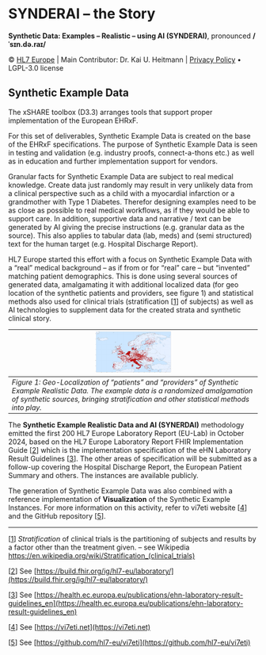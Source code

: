 # SYNDERAI – the Story
**Synthetic Data: Examples – Realistic – using AI (SYNDERAI)**, pronounced **/ˈsɪn.də.raɪ/**

© [HL7 Europe](https://hl7europe.org) | Main Contributor: Dr. Kai U. Heitmann | [Privacy Policy](https://hl7europe.eu/privacy-policy-for-hl7-europe/) • LGPL-3.0 license

## Synthetic Example Data

The xSHARE toolbox (D3.3) arranges tools that support proper implementation of the European EHRxF. 

For this set of deliverables, Synthetic Example Data is created on the base of the EHRxF specifications. The purpose of Synthetic Example Data is seen in testing and validation (e.g. industry proofs, connect-a-thons etc.) as well as in education and further implementation support for vendors.

Granular facts for Synthetic Example Data are subject to real medical knowledge. Create data just randomly may result in very unlikely data from a clinical perspective such as a child with a myocardial infarction or a grandmother with Type 1 Diabetes. Therefor designing examples need to be as close as possible to real medical workflows, as if they would be able to support care. In addition, supportive data and narrative / text can be generated by AI giving the precise instructions (e.g. granular data as the source). This also applies to tabular data (lab, meds) and (semi structured) text for the human target (e.g. Hospital Discharge Report).

HL7 Europe started this effort with a focus on Synthetic Example Data with a “real” medical background – as if from or for “real” care – but “invented” matching patient demographics. This is done using several sources of generated data, amalgamating it with additional localized data (for geo location of the synthetic patients and providers, see figure 1) and statistical methods also used for clinical trials (stratification [[1](#_ftn1)] of subjects) as well as AI technologies to supplement data for the created strata and synthetic clinical story.

| <img src="img/europe_marked_points_styled-cropped.png" alt="EUSY" style="zoom:15%;" /> |
| ------------------------------------------------------------ |
| *Figure 1: Geo-Localization of “patients” and  “providers” of Synthetic Example Realistic Data. The  example data is a randomized amalgamation of synthetic sources, bringing  stratification and other statistical methods into play.* |

The **Synthetic Example Realistic Data and AI (SYNERDAI)** methodology emitted the first 200 HL7 Europe Laboratory Report (EU-Lab) in October 2024, based on the HL7 Europe Laboratory Report FHIR Implementation Guide [[2](#_ftn2)] which is the implementation specification of the eHN Laboratory Result Guidelines [[3](#_ftn3)]. The other areas of specification will be submitted as a follow-up covering the Hospital Discharge Report, the European Patient Summary and others. The instances are available publicly.

The generation of Synthetic Example Data was also combined with a reference implementation of **Visualization** of the Synthetic Example Instances. For more information on this activity, refer to vi7eti website [[4](#_ftn4)] and the GitHub repository [[5](#_ftn5)].

------

[[1](#_ftnref1)] *Stratification* of clinical trials is the partitioning of subjects and results by a factor other than the treatment given. – see Wikipedia https://en.wikipedia.org/wiki/Stratification_(clinical_trials)

[[2](#_ftnref2)] See [https://build.fhir.org/ig/hl7-eu/laboratory/](https://build.fhir.org/ig/hl7-eu/laboratory/)

[[3](#_ftnref3)] See [https://health.ec.europa.eu/publications/ehn-laboratory-result-guidelines_en](https://health.ec.europa.eu/publications/ehn-laboratory-result-guidelines_en)

[[4](#_ftnref4)] See [https://vi7eti.net](https://vi7eti.net)

[[5](#_ftnref5)] See [https://github.com/hl7-eu/vi7eti](https://github.com/hl7-eu/vi7eti)
